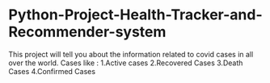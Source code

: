 # Python-Project-Health-Tracker-and-Recommender-system
This project will tell you about the information related to covid cases in all over the world.
Cases like :
1.Active cases
2.Recovered Cases
3.Death Cases
4.Confirmed Cases
